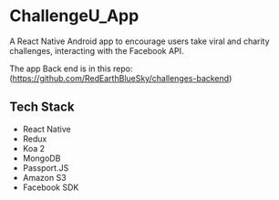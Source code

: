 # ChallengeU_App

A React Native Android app to encourage users take viral and charity challenges, interacting with the Facebook API.

The app Back end is in this repo: (https://github.com/RedEarthBlueSky/challenges-backend)

## Tech Stack
* React Native
* Redux
* Koa 2
* MongoDB
* Passport.JS
* Amazon S3
* Facebook SDK
